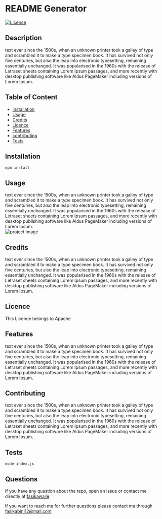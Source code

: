 
# README Generator
[![License](https://img.shields.io/badge/License-Apache%202.0-yellow.svg)](https://opensource.org/licenses/Apache-2.0)
## Description

text ever since the 1500s, when an unknown printer took a galley of type and scrambled it to make a type specimen book. It has survived not only five centuries, but also the leap into electronic typesetting, remaining essentially unchanged. It was popularised in the 1960s with the release of Letraset sheets containing Lorem Ipsum passages, and more recently with desktop publishing software like Aldus PageMaker including versions of Lorem Ipsum.
## Table of Content
* [Installation](#Installation)
* [Usage](#Usage)
* [Credits](#Credits)
* [Licence](#Licence)
* [Features](#Features)
* [contributing](#contributing)
* [Tests](#Tests)

## Installation
```npm install```  
## Usage
text ever since the 1500s, when an unknown printer took a galley of type and scrambled it to make a type specimen book. It has survived not only five centuries, but also the leap into electronic typesetting, remaining essentially unchanged. It was popularised in the 1960s with the release of Letraset sheets containing Lorem Ipsum passages, and more recently with desktop publishing software like Aldus PageMaker including versions of Lorem Ipsum.   
![project image](../Assets/images/screenshot.png)
## Credits
text ever since the 1500s, when an unknown printer took a galley of type and scrambled it to make a type specimen book. It has survived not only five centuries, but also the leap into electronic typesetting, remaining essentially unchanged. It was popularised in the 1960s with the release of Letraset sheets containing Lorem Ipsum passages, and more recently with desktop publishing software like Aldus PageMaker including versions of Lorem Ipsum.


 ## Licence
This Licence belongs to Apache 
 


## Features
text ever since the 1500s, when an unknown printer took a galley of type and scrambled it to make a type specimen book. It has survived not only five centuries, but also the leap into electronic typesetting, remaining essentially unchanged. It was popularised in the 1960s with the release of Letraset sheets containing Lorem Ipsum passages, and more recently with desktop publishing software like Aldus PageMaker including versions of Lorem Ipsum.  

## Contributing
text ever since the 1500s, when an unknown printer took a galley of type and scrambled it to make a type specimen book. It has survived not only five centuries, but also the leap into electronic typesetting, remaining essentially unchanged. It was popularised in the 1960s with the release of Letraset sheets containing Lorem Ipsum passages, and more recently with desktop publishing software like Aldus PageMaker including versions of Lorem Ipsum.
## Tests
```node index.js```  

## Questions
If you have any question about the repo, open an issue or contact me directly at [fasikawalle](https://github.com/fasikawalle/)

If you want to reach me for further questions please contact me through fasikabini12@mail.com
    